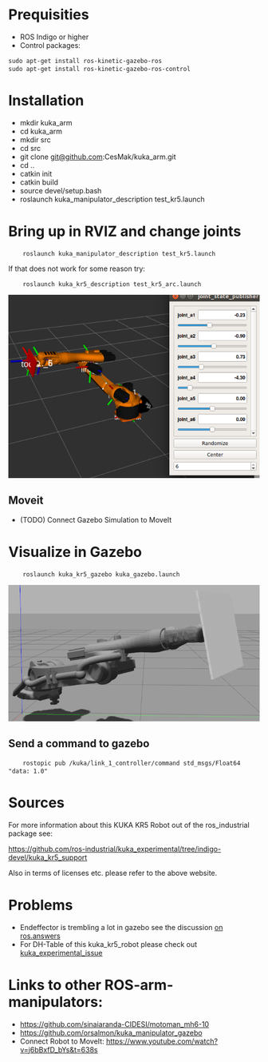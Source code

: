 # Prequisities
*  ROS Indigo or higher
* Control packages:
```
sudo apt-get install ros-kinetic-gazebo-ros
sudo apt-get install ros-kinetic-gazebo-ros-control
```

# Installation
* mkdir kuka_arm
* cd kuka_arm
* mkdir src
* cd src
* git clone git@github.com:CesMak/kuka_arm.git
* cd ..
* catkin init
* catkin build
* source devel/setup.bash
* roslaunch kuka_manipulator_description test_kr5.launch 

# Bring up in RVIZ and change joints
```
	roslaunch kuka_manipulator_description test_kr5.launch 
```

If that does not work for some reason try:

```
	roslaunch kuka_kr5_description test_kr5_arc.launch 
```


![kuka_description of robot](https://github.com/CesMak/kuka_arm/blob/master/doc/kuka_arm_rviz.png)

## Moveit
* (TODO) Connect Gazebo Simulation to MoveIt

# Visualize in Gazebo
```
	roslaunch kuka_kr5_gazebo kuka_gazebo.launch 
```

![kuka_arm gazebo](https://github.com/CesMak/kuka_arm/blob/master/doc/gz_kr5.png)


## Send a command to gazebo

```
	rostopic pub /kuka/link_1_controller/command std_msgs/Float64 "data: 1.0" 
```

# Sources
For more information about this KUKA KR5 Robot out of the ros_industrial package see:

https://github.com/ros-industrial/kuka_experimental/tree/indigo-devel/kuka_kr5_support

Also in terms of licenses etc. please refer to the above website.

# Problems
* Endeffector is trembling a lot in gazebo see the discussion [on ros.answers](https://answers.ros.org/question/290181/choose-right-ros_control-configuration-for-a-kuka-arm/)
* For DH-Table of this kuka_kr5_robot please check out [kuka_experimental_issue](https://github.com/ros-industrial/kuka_experimental/issues/130)

# Links to other ROS-arm-manipulators:
* https://github.com/sinaiaranda-CIDESI/motoman_mh6-10
* https://github.com/orsalmon/kuka_manipulator_gazebo
* Connect Robot to MoveIt: https://www.youtube.com/watch?v=j6bBxfD_bYs&t=638s
